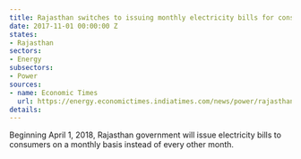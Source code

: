 ```yaml
---
title: Rajasthan switches to issuing monthly electricity bills for consumers
date: 2017-11-01 00:00:00 Z
states:
- Rajasthan
sectors:
- Energy
subsectors:
- Power
sources:
- name: Economic Times
  url: https://energy.economictimes.indiatimes.com/news/power/rajasthan-to-issue-monthly-electricity-bill-to-consumers/62047208
details: 
---
```


Beginning April 1, 2018, Rajasthan government will issue electricity bills to consumers on a monthly basis instead of every other month. 
